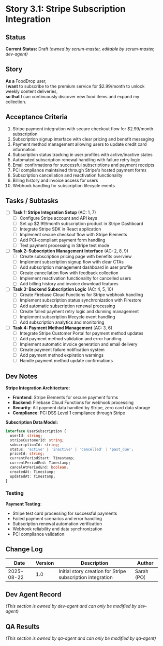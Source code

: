 # Story 3.1: Stripe Subscription Integration

## Status
**Current Status:** Draft _(owned by scrum-master, editable by scrum-master, dev-agent)_

## Story

**As a** FoodDrop user,  
**I want** to subscribe to the premium service for $2.99/month to unlock weekly content deliveries,  
**so that** I can continuously discover new food items and expand my collection.

## Acceptance Criteria

1. Stripe payment integration with secure checkout flow for $2.99/month subscription
2. Subscription signup interface with clear pricing and benefit messaging
3. Payment method management allowing users to update credit card information
4. Subscription status tracking in user profiles with active/inactive states
5. Automated subscription renewal handling with failure retry logic
6. Email confirmations for successful subscriptions and payment receipts
7. PCI compliance maintained through Stripe's hosted payment forms
8. Subscription cancellation and reactivation functionality
9. Billing history and invoice access for users
10. Webhook handling for subscription lifecycle events

## Tasks / Subtasks

- [ ] **Task 1: Stripe Integration Setup** (AC: 1, 7)
  - [ ] Configure Stripe account and API keys
  - [ ] Set up $2.99/month subscription product in Stripe Dashboard
  - [ ] Integrate Stripe SDK in React application
  - [ ] Implement secure checkout flow with Stripe Elements
  - [ ] Add PCI-compliant payment form handling
  - [ ] Test payment processing in Stripe test mode

- [ ] **Task 2: Subscription Management Interface** (AC: 2, 8, 9)
  - [ ] Create subscription pricing page with benefits overview
  - [ ] Implement subscription signup flow with clear CTAs
  - [ ] Add subscription management dashboard in user profile
  - [ ] Create cancellation flow with feedback collection
  - [ ] Implement reactivation functionality for cancelled users
  - [ ] Add billing history and invoice download features

- [ ] **Task 3: Backend Subscription Logic** (AC: 4, 5, 10)
  - [ ] Create Firebase Cloud Functions for Stripe webhook handling
  - [ ] Implement subscription status synchronization with Firestore
  - [ ] Add automatic subscription renewal processing
  - [ ] Create failed payment retry logic and dunning management
  - [ ] Implement subscription lifecycle event handling
  - [ ] Add subscription analytics and monitoring

- [ ] **Task 4: Payment Method Management** (AC: 3, 6)
  - [ ] Integrate Stripe Customer Portal for payment method updates
  - [ ] Add payment method validation and error handling
  - [ ] Implement automatic invoice generation and email delivery
  - [ ] Create payment failure notification system
  - [ ] Add payment method expiration warnings
  - [ ] Handle payment method update confirmations

## Dev Notes

**Stripe Integration Architecture:**
- **Frontend**: Stripe Elements for secure payment forms
- **Backend**: Firebase Cloud Functions for webhook processing
- **Security**: All payment data handled by Stripe, zero card data storage
- **Compliance**: PCI DSS Level 1 compliance through Stripe

**Subscription Data Model:**
```typescript
interface UserSubscription {
  userId: string;
  stripeCustomerId: string;
  subscriptionId: string;
  status: 'active' | 'inactive' | 'cancelled' | 'past_due';
  priceId: string;
  currentPeriodStart: Timestamp;
  currentPeriodEnd: Timestamp;
  cancelAtPeriodEnd: boolean;
  createdAt: Timestamp;
  updatedAt: Timestamp;
}
```

### Testing

**Payment Testing:**
- Stripe test card processing for successful payments
- Failed payment scenarios and error handling
- Subscription renewal automation verification
- Webhook reliability and data synchronization
- PCI compliance validation

## Change Log

| Date | Version | Description | Author |
|------|---------|-------------|---------|
| 2025-08-22 | 1.0 | Initial story creation for Stripe subscription integration | Sarah (PO) |

## Dev Agent Record
_(This section is owned by dev-agent and can only be modified by dev-agent)_

## QA Results
_(This section is owned by qa-agent and can only be modified by qa-agent)_